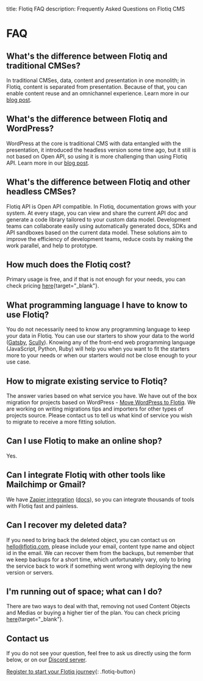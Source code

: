 title: Flotiq FAQ
description: Frequently Asked Questions on Flotiq CMS

# FAQ

## What's the difference between Flotiq and traditional CMSes?

In traditional CMSes, data, content and presentation in one monolith; in Flotiq, content is separated from presentation.
Because of that, you can enable content reuse and an omnichannel experience.
Learn more in our [blog post](https://flotiq.com/blog/advantages-of-headless-cms).

## What's the difference between Flotiq and WordPress?

WordPress at the core is traditional CMS with data entangled with the presentation,
it introduced the headless version some time ago, but it still is not based on Open API, 
so using it is more challenging than using Flotiq API.
Learn more in our [blog post](https://flotiq.com/blog/why-you-should-consider-flotiq-headless-cms-over-wordpress).

## What's the difference between Flotiq and other headless CMSes?

Flotiq API is Open API compatible. In Flotiq, documentation grows with your system.
At every stage, you can view and share the current API doc and 
generate a code library tailored to your custom data model.
Development teams can collaborate easily using automatically generated docs, 
SDKs and API sandboxes based on the current data model.
These solutions aim to improve the efficiency of development teams, 
reduce costs by making the work parallel, and help to prototype.

## How much does the Flotiq cost?

Primary usage is free, and if that is not enough for your needs, you can check pricing 
[here](https://flotiq.com#pricing){target="_blank"}.

## What programming language I have to know to use Flotiq?

You do not necessarily need to know any programming language to keep your data in Flotiq.
You can use our starters to show your data to the world ([Gatsby](Universe/gatsby.md), [Scully](Universe/scully.md)).
Knowing any of the front-end web programming language (JavaScript, Python, Ruby) will help you when you want to 
fit the starters more to your needs or when our starters would not be close enough to your use case.

## How to migrate existing service to Flotiq?

The answer varies based on what service you have.
We have out of the box migration for projects based on WordPress -
[Move WordPress to Flotiq](https://flotiq.com/blog/how-to-move-from-wordpress-to-jamstack-using-our-gatsby-wordpress-starter).
We are working on writing migrations tips and importers for other types of projects source.
Please contact us to tell us what kind of service you wish to migrate to receive a more fitting solution.

## Can I use Flotiq to make an online shop?

Yes.

## Can I integrate Flotiq with other tools like Mailchimp or Gmail?

We have [Zapier integration](https://zapier.com/apps/flotiq/integrations) ([docs](Universe/zapier.md)),
so you can integrate thousands of tools with Flotiq fast and painless.

## Can I recover my deleted data?

If you need to bring back the deleted object, you can contact us on [hello@flotiq.com](mailto:hello@flotiq.com),
please include your email, content type name and object id in the email.
We can recover them from the backups, but remember that we keep backups for a short time, which unfortunately vary,
only to bring the service back to work if something went wrong with deploying the new version or servers.

## I'm running out of space; what can I do?

There are two ways to deal with that, removing not used Content Objects and Medias or buying a higher tier of the plan. 
You can check pricing [here](https://flotiq.com#pricing){target="_blank"}.

## Contact us

If you do not see your question, feel free to ask us directly using the form below,
or on our [Discord server](https://discord.com/invite/FwXcHnX).

<flotiq-form></flotiq-form>

[Register to start your Flotiq journey](https://editor.flotiq.com/register.html){: .flotiq-button}
